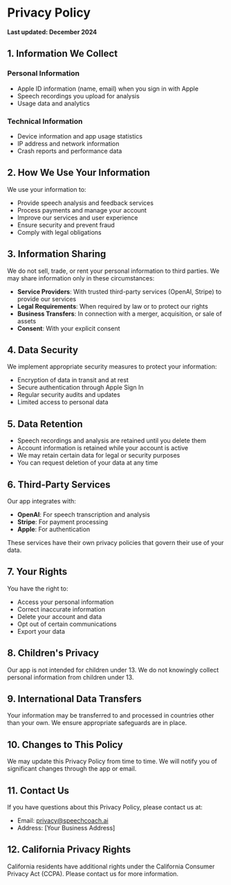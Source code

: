 # Privacy Policy

**Last updated: December 2024**

## 1. Information We Collect

### Personal Information

- Apple ID information (name, email) when you sign in with Apple
- Speech recordings you upload for analysis
- Usage data and analytics

### Technical Information

- Device information and app usage statistics
- IP address and network information
- Crash reports and performance data

## 2. How We Use Your Information

We use your information to:

- Provide speech analysis and feedback services
- Process payments and manage your account
- Improve our services and user experience
- Ensure security and prevent fraud
- Comply with legal obligations

## 3. Information Sharing

We do not sell, trade, or rent your personal information to third parties. We may share information only in these circumstances:

- **Service Providers**: With trusted third-party services (OpenAI, Stripe) to provide our services
- **Legal Requirements**: When required by law or to protect our rights
- **Business Transfers**: In connection with a merger, acquisition, or sale of assets
- **Consent**: With your explicit consent

## 4. Data Security

We implement appropriate security measures to protect your information:

- Encryption of data in transit and at rest
- Secure authentication through Apple Sign In
- Regular security audits and updates
- Limited access to personal data

## 5. Data Retention

- Speech recordings and analysis are retained until you delete them
- Account information is retained while your account is active
- We may retain certain data for legal or security purposes
- You can request deletion of your data at any time

## 6. Third-Party Services

Our app integrates with:

- **OpenAI**: For speech transcription and analysis
- **Stripe**: For payment processing
- **Apple**: For authentication

These services have their own privacy policies that govern their use of your data.

## 7. Your Rights

You have the right to:

- Access your personal information
- Correct inaccurate information
- Delete your account and data
- Opt out of certain communications
- Export your data

## 8. Children's Privacy

Our app is not intended for children under 13. We do not knowingly collect personal information from children under 13.

## 9. International Data Transfers

Your information may be transferred to and processed in countries other than your own. We ensure appropriate safeguards are in place.

## 10. Changes to This Policy

We may update this Privacy Policy from time to time. We will notify you of significant changes through the app or email.

## 11. Contact Us

If you have questions about this Privacy Policy, please contact us at:

- Email: privacy@speechcoach.ai
- Address: [Your Business Address]

## 12. California Privacy Rights

California residents have additional rights under the California Consumer Privacy Act (CCPA). Please contact us for more information.
